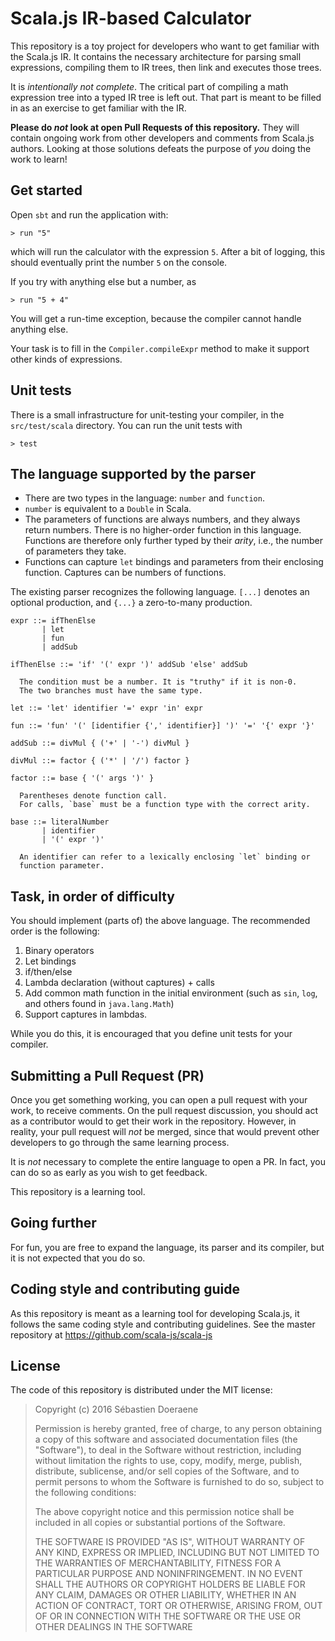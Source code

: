# Scala.js IR-based Calculator

This repository is a toy project for developers who want to get familiar with the Scala.js IR.
It contains the necessary architecture for parsing small expressions, compiling them to IR trees, then link and executes those trees.

It is *intentionally not complete*.
The critical part of compiling a math expression tree into a typed IR tree is left out.
That part is meant to be filled in as an exercise to get familiar with the IR.

**Please do *not* look at open Pull Requests of this repository.**
They will contain ongoing work from other developers and comments from Scala.js authors.
Looking at those solutions defeats the purpose of *you* doing the work to learn!

## Get started

Open `sbt` and run the application with:

    > run "5"
    
which will run the calculator with the expression `5`.
After a bit of logging, this should eventually print the number `5` on the console.

If you try with anything else but a number, as

    > run "5 + 4"
    
You will get a run-time exception, because the compiler cannot handle anything else.

Your task is to fill in the `Compiler.compileExpr` method to make it support other kinds of expressions.

## Unit tests

There is a small infrastructure for unit-testing your compiler, in the `src/test/scala` directory.
You can run the unit tests with

    > test
    
## The language supported by the parser

* There are two types in the language: `number` and `function`.
* `number` is equivalent to a `Double` in Scala.
* The parameters of functions are always numbers, and they always return numbers.
  There is no higher-order function in this language.
  Functions are therefore only further typed by their *arity*, i.e., the number of parameters they take.
* Functions can capture `let` bindings and parameters from their enclosing function.
  Captures can be numbers of functions.

The existing parser recognizes the following language.
`[...]` denotes an optional production, and `{...}` a zero-to-many production.

    expr ::= ifThenElse
           | let
           | fun
           | addSub
    
    ifThenElse ::= 'if' '(' expr ')' addSub 'else' addSub
      
      The condition must be a number. It is "truthy" if it is non-0.
      The two branches must have the same type.
    
    let ::= 'let' identifier '=' expr 'in' expr
    
    fun ::= 'fun' '(' [identifier {',' identifier}] ')' '=' '{' expr '}'
    
    addSub ::= divMul { ('+' | '-') divMul }
    
    divMul ::= factor { ('*' | '/') factor }
    
    factor ::= base { '(' args ')' }
    
      Parentheses denote function call.
      For calls, `base` must be a function type with the correct arity.
      
    base ::= literalNumber
           | identifier
           | '(' expr ')'
           
      An identifier can refer to a lexically enclosing `let` binding or
      function parameter.
      
## Task, in order of difficulty

You should implement (parts of) the above language.
The recommended order is the following:

1. Binary operators
2. Let bindings
3. if/then/else
4. Lambda declaration (without captures) + calls
5. Add common math function in the initial environment
   (such as `sin`, `log`, and others found in `java.lang.Math`)
6. Support captures in lambdas.

While you do this, it is encouraged that you define unit tests for your compiler.

## Submitting a Pull Request (PR)

Once you get something working, you can open a pull request with your work, to receive comments.
On the pull request discussion, you should act as a contributor would to get their work in the repository.
However, in reality, your pull request will *not* be merged, since that would prevent other developers to go through the same learning process.

It is *not* necessary to complete the entire language to open a PR.
In fact, you can do so as early as you wish to get feedback.

This repository is a learning tool.

## Going further

For fun, you are free to expand the language, its parser and its compiler, but it is not expected that you do so.

## Coding style and contributing guide

As this repository is meant as a learning tool for developing Scala.js, it follows the same coding style and contributing guidelines.
See the master repository at https://github.com/scala-js/scala-js

## License

The code of this repository is distributed under the MIT license:

> Copyright (c) 2016 Sébastien Doeraene
>
> Permission is hereby granted, free of charge, to any person obtaining a copy of this software and associated documentation files (the "Software"), to deal in the Software without restriction, including without limitation the rights to use, copy, modify, merge, publish, distribute, sublicense, and/or sell copies of the Software, and to permit persons to whom the Software is furnished to do so, subject to the following conditions:
>
> The above copyright notice and this permission notice shall be included in all copies or substantial portions of the Software.
>
> THE SOFTWARE IS PROVIDED "AS IS", WITHOUT WARRANTY OF ANY KIND, EXPRESS OR IMPLIED, INCLUDING BUT NOT LIMITED TO THE WARRANTIES OF MERCHANTABILITY, FITNESS FOR A PARTICULAR PURPOSE AND NONINFRINGEMENT. IN NO EVENT SHALL THE AUTHORS OR COPYRIGHT HOLDERS BE LIABLE FOR ANY CLAIM, DAMAGES OR OTHER LIABILITY, WHETHER IN AN ACTION OF CONTRACT, TORT OR OTHERWISE, ARISING FROM, OUT OF OR IN CONNECTION WITH THE SOFTWARE OR THE USE OR OTHER DEALINGS IN THE SOFTWARE
